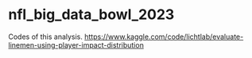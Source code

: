 # nfl_big_data_bowl_2023

Codes of this analysis.
https://www.kaggle.com/code/lichtlab/evaluate-linemen-using-player-impact-distribution
